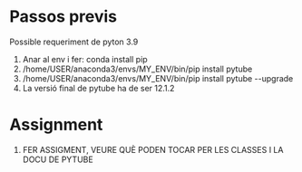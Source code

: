 # Passos previs

Possible requeriment de pyton 3.9

1. Anar al env i fer: conda install pip
2. /home/USER/anaconda3/envs/MY_ENV/bin/pip install pytube
3. /home/USER/anaconda3/envs/MY_ENV/bin/pip install pytube --upgrade 
4. La versió final de pytube ha de ser 12.1.2

# Assignment

1. FER ASSIGMENT, VEURE QUÈ PODEN TOCAR PER LES CLASSES I LA DOCU DE PYTUBE
